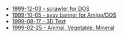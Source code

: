 * [1999-12-03 - scrawler for DOS](/dev/amos/scrawler)
* [1999-10-05 - sysv banner for Amiga/DOS](/dev/c/banner)
* [1999-08-17 - 3D Text](/dev/c/textrot)
* [1999-02-25 - Animal, Vegetable, Mineral](/dev/c/avm)

